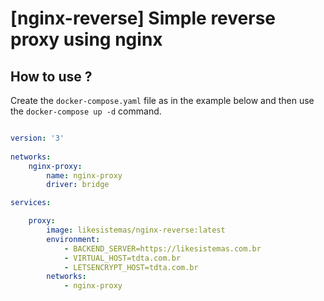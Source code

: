 # [nginx-reverse] Simple reverse proxy using nginx

## How to use ?

Create the `docker-compose.yaml` file as in the example below and then use the `docker-compose up -d` command.

```yml

version: '3'
  
networks:
    nginx-proxy:
        name: nginx-proxy
        driver: bridge

services:

    proxy:
        image: likesistemas/nginx-reverse:latest
        environment:
            - BACKEND_SERVER=https://likesistemas.com.br
            - VIRTUAL_HOST=tdta.com.br
            - LETSENCRYPT_HOST=tdta.com.br
        networks:
            - nginx-proxy

```
